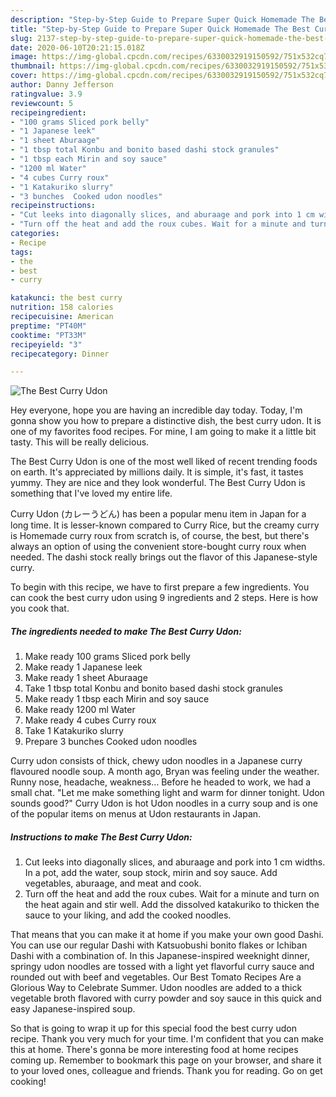 ```yaml
---
description: "Step-by-Step Guide to Prepare Super Quick Homemade The Best Curry Udon"
title: "Step-by-Step Guide to Prepare Super Quick Homemade The Best Curry Udon"
slug: 2137-step-by-step-guide-to-prepare-super-quick-homemade-the-best-curry-udon
date: 2020-06-10T20:21:15.018Z
image: https://img-global.cpcdn.com/recipes/6330032919150592/751x532cq70/the-best-curry-udon-recipe-main-photo.jpg
thumbnail: https://img-global.cpcdn.com/recipes/6330032919150592/751x532cq70/the-best-curry-udon-recipe-main-photo.jpg
cover: https://img-global.cpcdn.com/recipes/6330032919150592/751x532cq70/the-best-curry-udon-recipe-main-photo.jpg
author: Danny Jefferson
ratingvalue: 3.9
reviewcount: 5
recipeingredient:
- "100 grams Sliced pork belly"
- "1 Japanese leek"
- "1 sheet Aburaage"
- "1 tbsp total Konbu and bonito based dashi stock granules"
- "1 tbsp each Mirin and soy sauce"
- "1200 ml Water"
- "4 cubes Curry roux"
- "1 Katakuriko slurry"
- "3 bunches  Cooked udon noodles"
recipeinstructions:
- "Cut leeks into diagonally slices, and aburaage and pork into 1 cm widths.  In a pot, add the water, soup stock, mirin and soy sauce. Add vegetables, aburaage, and meat and cook."
- "Turn off the heat and add the roux cubes. Wait for a minute and turn on the heat again and stir well. Add the dissolved katakuriko to thicken the sauce to your liking, and add the cooked noodles."
categories:
- Recipe
tags:
- the
- best
- curry

katakunci: the best curry 
nutrition: 158 calories
recipecuisine: American
preptime: "PT40M"
cooktime: "PT33M"
recipeyield: "3"
recipecategory: Dinner

---
```



![The Best Curry Udon](https://img-global.cpcdn.com/recipes/6330032919150592/751x532cq70/the-best-curry-udon-recipe-main-photo.jpg)

Hey everyone, hope you are having an incredible day today. Today, I'm gonna show you how to prepare a distinctive dish, the best curry udon. It is one of my favorites food recipes. For mine, I am going to make it a little bit tasty. This will be really delicious.

The Best Curry Udon is one of the most well liked of recent trending foods on earth. It's appreciated by millions daily. It is simple, it's fast, it tastes yummy. They are nice and they look wonderful. The Best Curry Udon is something that I've loved my entire life.

Curry Udon (カレーうどん) has been a popular menu item in Japan for a long time. It is lesser-known compared to Curry Rice, but the creamy curry is Homemade curry roux from scratch is, of course, the best, but there&#39;s always an option of using the convenient store-bought curry roux when needed. The dashi stock really brings out the flavor of this Japanese-style curry.


To begin with this recipe, we have to first prepare a few ingredients. You can cook the best curry udon using 9 ingredients and 2 steps. Here is how you cook that.

<!--inarticleads1-->

##### The ingredients needed to make The Best Curry Udon:

1. Make ready 100 grams Sliced pork belly
1. Make ready 1 Japanese leek
1. Make ready 1 sheet Aburaage
1. Take 1 tbsp total Konbu and bonito based dashi stock granules
1. Make ready 1 tbsp each Mirin and soy sauce
1. Make ready 1200 ml Water
1. Make ready 4 cubes Curry roux
1. Take 1 Katakuriko slurry
1. Prepare 3 bunches  Cooked udon noodles


Curry udon consists of thick, chewy udon noodles in a Japanese curry flavoured noodle soup. A month ago, Bryan was feeling under the weather. Runny nose, headache, weakness… Before he headed to work, we had a small chat. &#34;Let me make something light and warm for dinner tonight. Udon sounds good?&#34; Curry Udon is hot Udon noodles in a curry soup and is one of the popular items on menus at Udon restaurants in Japan. 

<!--inarticleads2-->

##### Instructions to make The Best Curry Udon:

1. Cut leeks into diagonally slices, and aburaage and pork into 1 cm widths.  In a pot, add the water, soup stock, mirin and soy sauce. Add vegetables, aburaage, and meat and cook.
1. Turn off the heat and add the roux cubes. Wait for a minute and turn on the heat again and stir well. Add the dissolved katakuriko to thicken the sauce to your liking, and add the cooked noodles.


That means that you can make it at home if you make your own good Dashi. You can use our regular Dashi with Katsuobushi bonito flakes or Ichiban Dashi with a combination of. In this Japanese-inspired weeknight dinner, springy udon noodles are tossed with a light yet flavorful curry sauce and rounded out with beef and vegetables. Our Best Tomato Recipes Are a Glorious Way to Celebrate Summer. Udon noodles are added to a thick vegetable broth flavored with curry powder and soy sauce in this quick and easy Japanese-inspired soup. 

So that is going to wrap it up for this special food the best curry udon recipe. Thank you very much for your time. I'm confident that you can make this at home. There's gonna be more interesting food at home recipes coming up. Remember to bookmark this page on your browser, and share it to your loved ones, colleague and friends. Thank you for reading. Go on get cooking!
